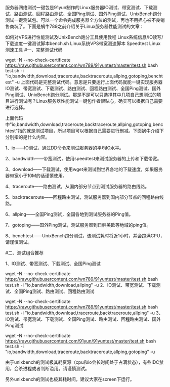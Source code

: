 服务器网络测试一键包是91yun制作的Linux服务器IO测试、带宽测试、下载测试、路由测试、回程路由测试、全国Ping测试、国外Ping测试、UnixBench跑分测试一键测试包。可以一个命令完成服务器全方位的测试，再也不用担心被不良销售商坑了。下面是蜗牛789之前介绍关于Linux服务器性能测试的文章：

如何对VPS进行性能测试及UnixBench跑分工具使用教程
Linux系统信息/IO读写/下载速度一键测试脚本bench.sh
Linux系统VPS带宽测速脚本 Speedtest Linux测速工具
#一、完整测试代码

wget -N --no-check-certificate https://raw.githubusercontent.com/wn789/91yuntest/master/test.sh
bash test.sh -i "io,bandwidth,download,traceroute,backtraceroute,allping,gotoping,benchtest" -u
上面代码是完整测试代码。意思是只要运行上面代码就能一键实现服务器IO测试、带宽测试、下载测试、路由测试、回程路由测试、全国Ping测试、国外Ping测试、UnixBench跑分测试。那是不是可以只选择其中几项自己想测试的项目进行测试呢？Linux服务器性能测试一键包作者很贴心，确实可以根据自己需要进行选择。

上面代码中"io,bandwidth,download,traceroute,backtraceroute,allping,gotoping,benchtest"指的就是测试项目，所以项目可以根据自己需要进行删减。下面蜗牛介绍下分别指的是什么内容。

1、io——IO测试，通过DD命令来测试服务器的平均IO水平。

2、bandwidth——带宽测试，使用speedtest来测试服务器的上传和下载带宽。

3、download——下载测试，使用wget来测试到世界各地的下载速度，如果服务器带宽小于10M的话谨慎使用。

4、traceroute——路由测试，从国内部分节点到测试服务器的路由线路。

5、backtraceroute——回程路由测试，测试服务器到国内部分节点的回程路由线路。

6、allping——全国Ping测试，全国各地到测试服务器的Ping值。

7、gotoping——国外Ping测试，测试服务器到日韩美欧等地域的ping值。

8、benchtest——UnixBench跑分测试，该测试耗时将近1小时，并会跑满CPU，请谨慎测试。

#二、测试组合推荐

1、IO测试、带宽测试、下载测试、全国Ping测试

wget -N --no-check-certificate https://raw.githubusercontent.com/wn789/91yuntest/master/test.sh
bash test.sh -i "io,bandwidth,download,allping" -u
2、IO测试、带宽测试、下载测试、全国Ping测试、路由测试、回程路由测试

wget -N --no-check-certificate https://raw.githubusercontent.com/wn789/91yuntest/master/test.sh
bash test.sh -i "io,bandwidth,download,traceroute,backtraceroute,allping" -u
3、IO测试、带宽测试、下载测试、全国Ping测试、路由测试、回程路由测试、国外Ping测试

wget -N --no-check-certificate https://raw.githubusercontent.com/91yun/91yuntest/master/test.sh
bash test.sh -i "io,bandwidth,download,traceroute,backtraceroute,allping,gotoping" -u


由于unixbench的测试极其耗资源（cpu和io会长时间处于占满状态），有些IDC禁用，会杀进程或者判断滥用。请谨慎测试。

另外unixbench的测试也极其耗时间，建议大家在screen下运行。